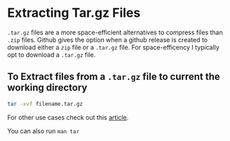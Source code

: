 # Extracting Tar.gz Files

`.tar.gz` files are a more space-efficient alternatives to compress files than `.zip` files. Github gives the option when a github release is created to download either a `zip` file or a `.tar.gz` file. For space-efficency I typically opt to download a `.tar.gz` file.

## To Extract files from a `.tar.gz` file to current the working directory

```bash
tar -xvf filename.tar.gz
```

For other use cases check out this [article](https://kinsta.com/knowledgebase/unzip-tar-gz/).

You can also run `man tar`
